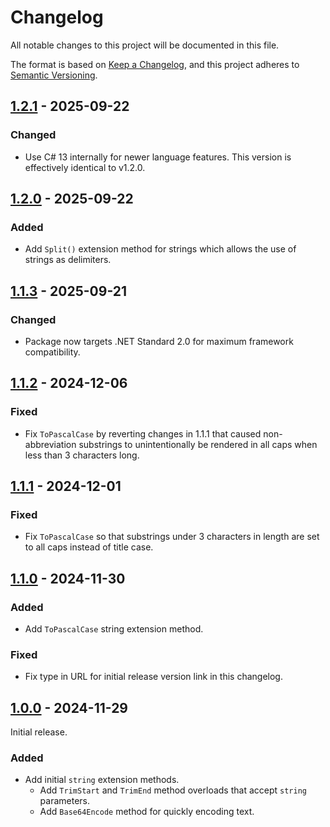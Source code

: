 # Changelog

All notable changes to this project will be documented in this file.

The format is based on [Keep a Changelog](https://keepachangelog.com/en/1.1.0/),
and this project adheres to [Semantic Versioning](https://semver.org/spec/v2.0.0.html).

## [1.2.1] - 2025-09-22

### Changed

- Use C# 13 internally for newer language features. This version is effectively identical to v1.2.0.

## [1.2.0] - 2025-09-22

### Added

- Add `Split()` extension method for strings which allows the use of strings as delimiters.

## [1.1.3] - 2025-09-21

### Changed

- Package now targets .NET Standard 2.0 for maximum framework compatibility.

## [1.1.2] - 2024-12-06

### Fixed

- Fix `ToPascalCase` by reverting changes in 1.1.1 that caused non-abbreviation substrings to unintentionally be rendered in all caps when less than 3 characters long.

## [1.1.1] - 2024-12-01

### Fixed

- Fix `ToPascalCase` so that substrings under 3 characters in length are set to all caps instead of title case.

## [1.1.0] - 2024-11-30

### Added

- Add `ToPascalCase` string extension method.

### Fixed

- Fix type in URL for initial release version link in this changelog.

## [1.0.0] - 2024-11-29

Initial release.

### Added

- Add initial `string` extension methods.
  - Add `TrimStart` and `TrimEnd` method overloads that accept `string` parameters.
  - Add `Base64Encode` method for quickly encoding text.

[1.2.1]: https://github.com/twcrews/primitive-extensions/compare/1.2.0...1.2.1
[1.2.0]: https://github.com/twcrews/primitive-extensions/compare/1.1.3...1.2.0
[1.1.3]: https://github.com/twcrews/primitive-extensions/compare/1.1.2...1.1.3
[1.1.2]: https://github.com/twcrews/primitive-extensions/compare/1.1.1...1.1.2
[1.1.1]: https://github.com/twcrews/primitive-extensions/compare/1.1.0...1.1.1
[1.1.0]: https://github.com/twcrews/primitive-extensions/compare/1.0.0...1.1.0
[1.0.0]: https://github.com/twcrews/primitive-extensions/releases/tag/1.0.0
